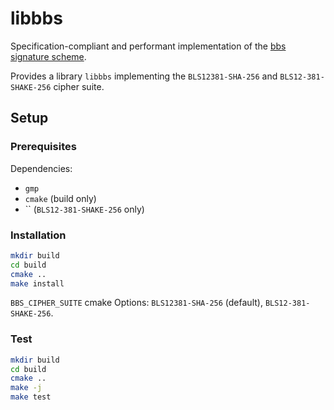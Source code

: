 # libbbs

Specification-compliant and performant implementation of the [bbs signature scheme](https://www.ietf.org/archive/id/draft-irtf-cfrg-bbs-signatures-05.html).

Provides a library `libbbs` implementing the `BLS12381-SHA-256` and `BLS12-381-SHAKE-256` cipher suite.

## Setup

### Prerequisites

Dependencies:

- `gmp`
- `cmake` (build only)
- `` (`BLS12-381-SHAKE-256` only)

### Installation

```zsh
mkdir build
cd build
cmake ..
make install
```

`BBS_CIPHER_SUITE` cmake Options: `BLS12381-SHA-256` (default), `BLS12-381-SHAKE-256`.

### Test

```zsh
mkdir build
cd build
cmake ..
make -j
make test
```
